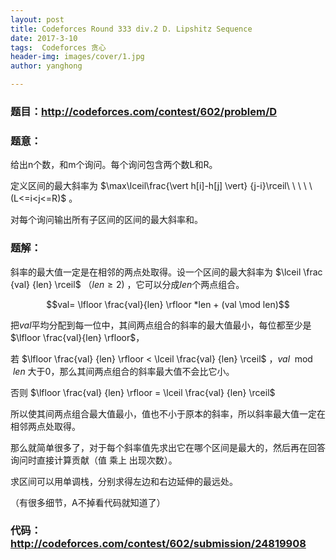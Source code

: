 ```yaml
---
layout: post
title: Codeforces Round 333 div.2 D. Lipshitz Sequence
date: 2017-3-10
tags:  Codeforces 贪心
header-img: images/cover/1.jpg
author: yanghong

---
```


### 题目：http://codeforces.com/contest/602/problem/D

### 题意：
给出n个数，和m个询问。每个询问包含两个数L和R。

定义区间的最大斜率为 $\max\lceil\frac{\vert h[i]-h[j] \vert} {j-i}\rceil\ \ \ \ \ (L<=i<j<=R)$ 。

对每个询问输出所有子区间的区间的最大斜率和。

<!--more-->

### 题解：
斜率的最大值一定是在相邻的两点处取得。设一个区间的最大斜率为 $\lceil \frac {val} {len} \rceil$ （$len \ge 2$) ，它可以分成$len$个两点组合。

$$val= \lfloor \frac{val}{len}  \rfloor  *len + (val \mod len)$$

把$val$平均分配到每一位中，其间两点组合的斜率的最大值最小，每位都至少是 $\lfloor \frac{val}{len}  \rfloor$，

若 $\lfloor \frac{val} {len} \rfloor < \lceil \frac{val} {len}  \rceil$ ，$val \mod len$ 大于0，那么其间两点组合的斜率最大值不会比它小。

否则  $\lfloor \frac{val} {len}  \rfloor = \lceil \frac{val} {len}  \rceil$

所以使其间两点组合最大值最小，值也不小于原本的斜率，所以斜率最大值一定在相邻两点处取得。



那么就简单很多了，对于每个斜率值先求出它在哪个区间是最大的，然后再在回答询问时直接计算贡献（值 乘上 出现次数）。

求区间可以用单调栈，分别求得左边和右边延伸的最远处。

（有很多细节，A不掉看代码就知道了）

### 代码：http://codeforces.com/contest/602/submission/24819908